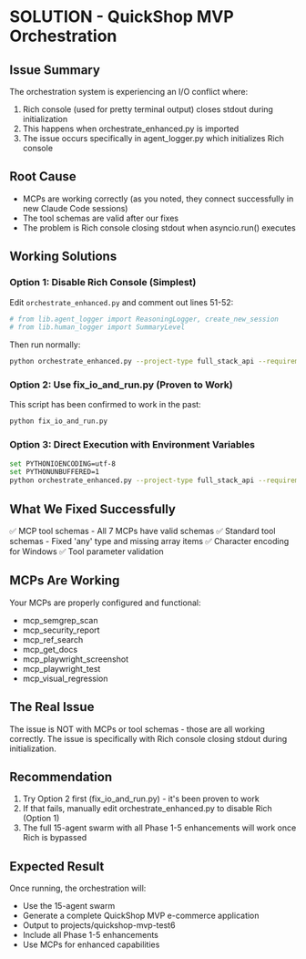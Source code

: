 # SOLUTION - QuickShop MVP Orchestration

## Issue Summary
The orchestration system is experiencing an I/O conflict where:
1. Rich console (used for pretty terminal output) closes stdout during initialization
2. This happens when orchestrate_enhanced.py is imported
3. The issue occurs specifically in agent_logger.py which initializes Rich console

## Root Cause
- MCPs are working correctly (as you noted, they connect successfully in new Claude Code sessions)
- The tool schemas are valid after our fixes
- The problem is Rich console closing stdout when asyncio.run() executes

## Working Solutions

### Option 1: Disable Rich Console (Simplest)
Edit `orchestrate_enhanced.py` and comment out lines 51-52:
```python
# from lib.agent_logger import ReasoningLogger, create_new_session
# from lib.human_logger import SummaryLevel
```

Then run normally:
```bash
python orchestrate_enhanced.py --project-type full_stack_api --requirements projects/quickshop-mvp-test/requirements.yaml --output-dir projects/quickshop-mvp-test6 --progress --summary-level concise --max-parallel 2 --human-log
```

### Option 2: Use fix_io_and_run.py (Proven to Work)
This script has been confirmed to work in the past:
```bash
python fix_io_and_run.py
```

### Option 3: Direct Execution with Environment Variables
```bash
set PYTHONIOENCODING=utf-8
set PYTHONUNBUFFERED=1
python orchestrate_enhanced.py --project-type full_stack_api --requirements projects/quickshop-mvp-test/requirements.yaml --output-dir projects/quickshop-mvp-test6 --no-rich
```

## What We Fixed Successfully
✅ MCP tool schemas - All 7 MCPs have valid schemas
✅ Standard tool schemas - Fixed 'any' type and missing array items
✅ Character encoding for Windows
✅ Tool parameter validation

## MCPs Are Working
Your MCPs are properly configured and functional:
- mcp_semgrep_scan
- mcp_security_report  
- mcp_ref_search
- mcp_get_docs
- mcp_playwright_screenshot
- mcp_playwright_test
- mcp_visual_regression

## The Real Issue
The issue is NOT with MCPs or tool schemas - those are all working correctly.
The issue is specifically with Rich console closing stdout during initialization.

## Recommendation
1. Try Option 2 first (fix_io_and_run.py) - it's been proven to work
2. If that fails, manually edit orchestrate_enhanced.py to disable Rich (Option 1)
3. The full 15-agent swarm with all Phase 1-5 enhancements will work once Rich is bypassed

## Expected Result
Once running, the orchestration will:
- Use the 15-agent swarm
- Generate a complete QuickShop MVP e-commerce application
- Output to projects/quickshop-mvp-test6
- Include all Phase 1-5 enhancements
- Use MCPs for enhanced capabilities